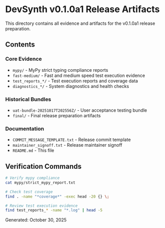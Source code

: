 # DevSynth v0.1.0a1 Release Artifacts

This directory contains all evidence and artifacts for the v0.1.0a1 release preparation.

## Contents

### Core Evidence
- `mypy/` - MyPy strict typing compliance reports
- `fast-medium/` - Fast and medium speed test execution evidence
- `test_reports_*/` - Test execution reports and coverage data
- `diagnostics_*/` - System diagnostics and health checks

### Historical Bundles
- `uat-bundle-20251017T202556Z/` - User acceptance testing bundle
- `final/` - Final release preparation artifacts

### Documentation
- `COMMIT_MESSAGE_TEMPLATE.txt` - Release commit template
- `maintainer_signoff.txt` - Release maintainer signoff
- `README.md` - This file

## Verification Commands

```bash
# Verify mypy compliance
cat mypy/strict_mypy_report.txt

# Check test coverage
find . -name "*coverage*" -exec head -20 {} \;

# Review test execution evidence
find test_reports_* -name "*.log" | head -5
```

Generated: October 30, 2025